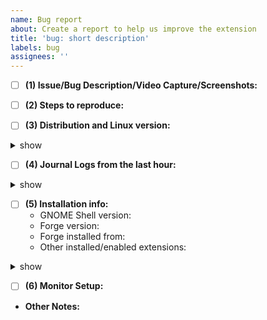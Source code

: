 ```yaml
---
name: Bug report
about: Create a report to help us improve the extension
title: 'bug: short description'
labels: bug
assignees: ''
---
```


<!-- Please be as descriptive as you can, please do not post any personally identifiable or confidential info on screenshots / video captures.
Tick the checkboxes by clicking them after submitting or by replacing [ ] with [x]-->

- [ ] **(1) Issue/Bug Description/Video Capture/Screenshots:**
<!-- Please describe the issue/bug in detail. Screenshots or screen recordings can be very helpful -->


- [ ] **(2) Steps to reproduce:**
<!-- List the steps to get your problem to happen, if you know them. -->


- [ ] **(3) Distribution and Linux version:**
<details> <summary> show </summary>
<pre>
<!--
cat /etc/os-release && uname -a
-->
</pre>
</details>


- [ ] **(4) Journal Logs from the last hour:**
<details> <summary> show </summary>
<pre>
<!--
journalctl --since='1 hour ago' --follow /usr/bin/gnome-shell
-->
</pre>
</details>


- [ ] **(5) Installation info:**
	- GNOME Shell version:  <!-- gnome-shell --version -->
	- Forge version: <!-- Put the extensions.gnome.org version or the commit sha if compiled from source. -->
	- Forge installed from:
	- Other installed/enabled extensions:
<details> <summary> show </summary>
<pre>
<!--
# Other extensions:
gnome-extensions list --enabled --details
-->
</pre>
</details>


- [ ] **(6) Monitor Setup:**
<!--
Specifying the monitor/display setup helps a lot for tiling troubleshooting
For example: (2 x 1080p, 4K, Primary(Horizontal), Secondary(Vertical), etc)
-->


- **Other Notes:**
<!--
Anything not covered or N/A
-->


